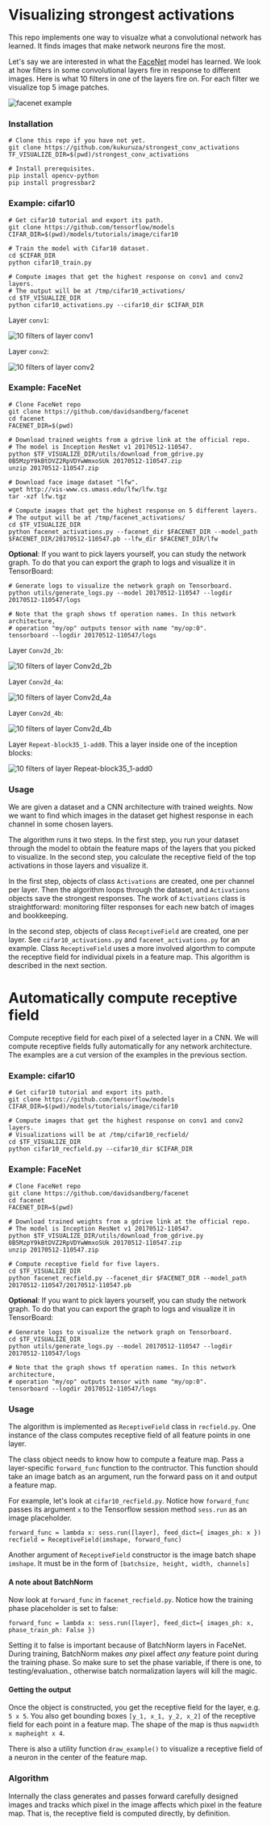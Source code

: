 # Visualizing strongest activations

This repo implements one way to visualze what a convolutional network has learned.
It finds images that make network neurons fire the most.

Let's say we are interested in what the [FaceNet](https://github.com/davidsandberg/facenet) model has learned.
We look at how filters in some convolutional layers fire
in response to different images.
Here is what 10 filters in one of the layers fire on.
For each filter we visualize top 5 image patches.

![facenet example](results/facenet_activations/InceptionResnetV1-Repeat-block35_1-add0-crop.jpg)


### Installation
```
# Clone this repo if you have not yet.
git clone https://github.com/kukuruza/strongest_conv_activations
TF_VISUALIZE_DIR=$(pwd)/strongest_conv_activations

# Install prerequisites.
pip install opencv-python
pip install progressbar2
```

### Example: cifar10

```
# Get cifar10 tutorial and export its path.
git clone https://github.com/tensorflow/models
CIFAR_DIR=$(pwd)/models/tutorials/image/cifar10

# Train the model with Cifar10 dataset.
cd $CIFAR_DIR
python cifar10_train.py

# Compute images that get the highest response on conv1 and conv2 layers.
# The output will be at /tmp/cifar10_activations/
cd $TF_VISUALIZE_DIR
python cifar10_activations.py --cifar10_dir $CIFAR_DIR
```

Layer `conv1`:

![10 filters of layer conv1](results/cifar10_activations/conv1-conv10-crop.jpg)

Layer `conv2`:

![10 filters of layer conv2](results/cifar10_activations/conv2-conv20-crop.jpg)


### Example: FaceNet

```
# Clone FaceNet repo
git clone https://github.com/davidsandberg/facenet
cd facenet
FACENET_DIR=$(pwd)

# Download trained weights from a gdrive link at the official repo.
# The model is Inception ResNet v1 20170512-110547.
python $TF_VISUALIZE_DIR/utils/download_from_gdrive.py 0B5MzpY9kBtDVZ2RpVDYwWmxoSUk 20170512-110547.zip
unzip 20170512-110547.zip

# Download face image dataset "lfw".
wget http://vis-www.cs.umass.edu/lfw/lfw.tgz
tar -xzf lfw.tgz

# Compute images that get the highest response on 5 different layers.
# The output will be at /tmp/facenet_activations/
cd $TF_VISUALIZE_DIR
python facenet_activations.py --facenet_dir $FACENET_DIR --model_path $FACENET_DIR/20170512-110547.pb --lfw_dir $FACENET_DIR/lfw
```

**Optional**: If you want to pick layers yourself, you can study the network graph.
To do that you can export the graph to logs and visualize it in TensorBoard:
```
# Generate logs to visualize the network graph on Tensorboard.
python utils/generate_logs.py --model 20170512-110547 --logdir 20170512-110547/logs

# Note that the graph shows tf operation names. In this network architecture,
# operation "my/op" outputs tensor with name "my/op:0".
tensorboard --logdir 20170512-110547/logs
```

Layer `Conv2d_2b`:

![10 filters of layer Conv2d_2b](results/facenet_activations/InceptionResnetV1-Conv2d_2b_3x3-convolution0-crop.jpg)

Layer `Conv2d_4a`:

![10 filters of layer Conv2d_4a](results/facenet_activations/InceptionResnetV1-Conv2d_4a_3x3-convolution0-crop.jpg)

Layer `Conv2d_4b`:

![10 filters of layer Conv2d_4b](results/facenet_activations/InceptionResnetV1-Conv2d_4b_3x3-convolution0-crop.jpg)

Layer `Repeat-block35_1-add0`. This a layer inside one of the inception blocks:

![10 filters of layer Repeat-block35_1-add0](results/facenet_activations/InceptionResnetV1-Repeat-block35_1-add0-crop.jpg)


### Usage

We are given a dataset and a CNN architecture with trained weights.
Now we want to find which images in the dataset get highest response
in each channel in some chosen layers.

The algorithm runs it two steps.
In the first step, you run your dataset through the model to obtain
the feature maps of the layers that you picked to visualize.
In the second step, you calculate the receptive field of the top
activations in those layers and visualize it.

In the first step, objects of class `Activations` are created,
one per channel per layer. 
Then the algorithm loops through the dataset, and `Activations`
objects save the strongest responses.
The work of `Activations` class is straightforward:
monitoring filter responses for each new batch of images and bookkeeping.

In the second step, objects of class `ReceptiveField` are created, one per layer.
See `cifar10_activations.py` and `facenet_activations.py` for an example.
Class `ReceptiveField` uses a more involved algorthm to compute 
the receptive field for individual pixels in a feature map.
This algorithm is described in the next section.


# Automatically compute receptive field

Compute receptive field for each pixel of a selected layer in a CNN.
We will compute receptive fields fully automatically for any network architecture.
The examples are a cut version of the examples in the previous section.

### Example: cifar10

```
# Get cifar10 tutorial and export its path.
git clone https://github.com/tensorflow/models
CIFAR_DIR=$(pwd)/models/tutorials/image/cifar10

# Compute images that get the highest response on conv1 and conv2 layers.
# Visualizations will be at /tmp/cifar10_recfield/
cd $TF_VISUALIZE_DIR
python cifar10_recfield.py --cifar10_dir $CIFAR_DIR
```

### Example: FaceNet

```
# Clone FaceNet repo
git clone https://github.com/davidsandberg/facenet
cd facenet
FACENET_DIR=$(pwd)

# Download trained weights from a gdrive link at the official repo.
# The model is Inception ResNet v1 20170512-110547.
python $TF_VISUALIZE_DIR/utils/download_from_gdrive.py 0B5MzpY9kBtDVZ2RpVDYwWmxoSUk 20170512-110547.zip
unzip 20170512-110547.zip

# Compute receptive field for five layers.
cd $TF_VISUALIZE_DIR
python facenet_recfield.py --facenet_dir $FACENET_DIR --model_path 20170512-110547/20170512-110547.pb
```

**Optional**: If you want to pick layers yourself, you can study the network graph.
To do that you can export the graph to logs and visualize it in TensorBoard:
```
# Generate logs to visualize the network graph on Tensorboard.
cd $TF_VISUALIZE_DIR
python utils/generate_logs.py --model 20170512-110547 --logdir 20170512-110547/logs

# Note that the graph shows tf operation names. In this network architecture,
# operation "my/op" outputs tensor with name "my/op:0".
tensorboard --logdir 20170512-110547/logs
```

### Usage

The algorithm is implemented as `ReceptiveField` class
in `recfield.py`. One instance of the class computes
receptive field of all feature points in one layer.

The class object needs to know how to compute a feature map.
Pass a layer-specific `forward_func` function to the contructor.
This function should take an image batch as an argument,
run the forward pass on it and output a feature map.

For example, let's look at `cifar10_recfield.py`.
Notice how `forward_func` passes its argument `x` to the Tensorflow
session method `sess.run` as an image placeholder.

```
forward_func = lambda x: sess.run([layer], feed_dict={ images_ph: x })
recfield = ReceptiveField(imshape, forward_func)
```

Another argument of `ReceptiveField` constructor 
is the image batch shape `imshape`.
It must be in the form of `[batchsize, height, width, channels]`

#### A note about BatchNorm

Now look at `forward_func` in `facenet_recfield.py`.
Notice how the training phase placeholder is set to false:
```
forward_func = lambda x: sess.run([layer], feed_dict={ images_ph: x, phase_train_ph: False })
```
Setting it to false is important because
of BatchNorm layers in FaceNet.
During training, BatchNorm makes *any* pixel affect
*any* feature point during the training phase.
So make sure to set the phase variable, 
if there is one, to testing/evaluation.,
otherwise batch normalization layers will kill the magic.

#### Getting the output

Once the object is constructed,
you get the receptive field for the layer, e.g. `5 x 5`.
You also get bounding boxes `[y_1, x_1, y_2, x_2]`
of the receptive field for each point in a feature map.
The shape of the map is thus `mapwidth x mapheight x 4`.

There is also a utility function `draw_example()` to visualize
a receptive field of a neuron in the center of the feature map.

### Algorithm

Internally the class generates and passes forward carefully designed images
and tracks which pixel in the image affects which pixel in the feature map.
That is, the receptive field is computed directly, by definition.



